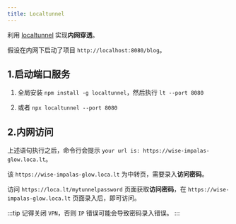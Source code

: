 ```yaml
---
title: Localtunnel
---
```


利用 [localtunnel](https://github.com/localtunnel/localtunnel) 实现**内网穿透**。

假设在内网下启动了项目 `http://localhost:8080/blog`。

## 1.启动端口服务

1. 全局安装 `npm install -g localtunnel`，然后执行 `lt --port 8080`

2. 或者 `npx localtunnel --port 8080`

## 2.内网访问

上述语句执行之后，命令行会提示 `your url is: https://wise-impalas-glow.loca.lt`。

该 `https://wise-impalas-glow.loca.lt` 为中转页，需要录入**访问密码**。

访问 `https://loca.lt/mytunnelpassword` 页面获取**访问密码**，在 `https://wise-impalas-glow.loca.lt` 页面录入后，即可访问。

:::tip
记得关闭 `VPN`，否则 `IP` 错误可能会导致密码录入错误。
:::
